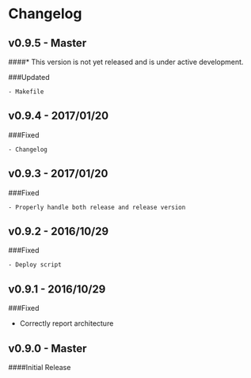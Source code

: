 # Changelog

## v0.9.5 - Master
####* This version is not yet released and is under active development.

###Updated

    - Makefile

## v0.9.4 - 2017/01/20

###Fixed

    - Changelog


## v0.9.3 - 2017/01/20

###Fixed

    - Properly handle both release and release version


## v0.9.2 - 2016/10/29

###Fixed

    - Deploy script


## v0.9.1 - 2016/10/29

###Fixed

  - Correctly report architecture


## v0.9.0 - Master

####Initial Release